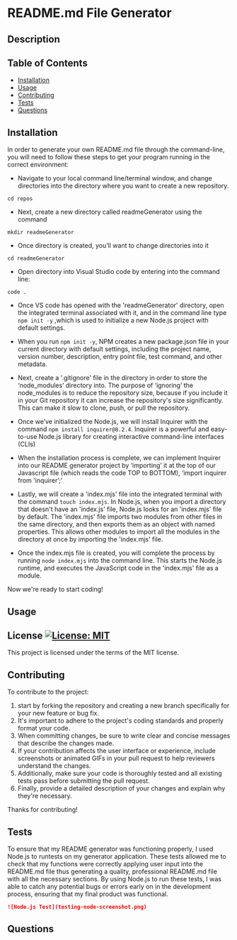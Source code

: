 # README.md File Generator


## Description




## Table of Contents

- [Installation](#installation)
- [Usage](#usage)
- [Contributing](#contributing)
- [Tests](#tests)
- [Questions](#questions)



## Installation

In order to generate your own README.md file through the command-line, you will need to follow these steps to get your program running in the correct environment:

- Navigate to your local command line/terminal window, and change directories into the directory where you want to create a new repository.

```cd repos```

- Next, create a new directory called readmeGenerator using the command 

```mkdir readmeGenerator```

- Once directory is created, you’ll want to change directories into it

```cd readmeGenerator```

- Open directory into Visual Studio code by entering into the command line:

```code .```

- Once VS code has opened with the 'readmeGenerator' directory, open the integrated terminal associated with it, and in the command line type ```npm init -y``` ,which is used to initialize a new Node.js project with default settings.
 
- When you run ```npm init -y```, NPM creates a new package.json file in your current directory with default settings, including the project name, version number, description, entry point file, test command, and other metadata.

- Next, create a '.gitignore' file in the directory in order to store the ‘node_modules’ directory into. The purpose of ‘ignoring’ the node_modules is to reduce the repository size, because if you include it in your Git repository it can increase the repository's size significantly. This can make it slow to clone, push, or pull the repository.

- Once we’ve initialized the Node.js, we will install Inquirer with the command ```npm install inquirer@8.2.4```. Inquirer is a powerful and easy-to-use Node.js library for creating interactive command-line interfaces (CLIs)

- When the installation process is complete, we can implement Inquirer into our README generator project by ‘importing’ it at the top of our Javascript file (which reads the code TOP to BOTTOM), ‘import inquirer from 'inquirer’;’

- Lastly, we will create a 'index.mjs' file into the integrated terminal with the command ```touch index.mjs```. In Node.js, when you import a directory that doesn't have an 'index.js' file, Node.js looks for an 'index.mjs' file by default. The 'index.mjs' file imports two modules from other files in the same directory, and then exports them as an object with named properties. This allows other modules to import all the modules in the directory at once by importing the 'index.mjs' file.

- Once the index.mjs file is created, you will complete the process by running ```node index.mjs``` into the command line. 
This starts the Node.js runtime, and executes the JavaScript code in the 'index.mjs' file as a module.

Now we're ready to start coding!

## Usage



## License [![License: MIT](https://img.shields.io/badge/License-MIT-yellow.svg)](https://opensource.org/licenses/MIT)

This project is licensed under the terms of the MIT license.


## Contributing

To contribute to the project: 

1. start by forking the repository and creating a new branch specifically for your new feature or bug fix.
2. It's important to adhere to the project's coding standards and properly format your code.
3. When committing changes, be sure to write clear and concise messages that describe the changes made.
4. If your contribution affects the user interface or experience, include screenshots or animated GIFs in your pull request to help reviewers understand the changes. 
5. Additionally, make sure your code is thoroughly tested and all existing tests pass before submitting the pull request.
6. Finally, provide a detailed description of your changes and explain why they're necessary.

Thanks for contributing! 



## Tests

To ensure that my README generator was functioning properly, I used Node.js to runtests on my generator application. These tests allowed me to check that my functions were correctly applying user input into the README.md file thus generating a quality, professional README.md file with all the necessary sections. By using Node.js to run these tests, I was able to catch any potential bugs or errors early on in the development process, ensuring that my final product was functional.

```md 
![Node.js Test](testing-node-screenshot.png)
```

## Questions


